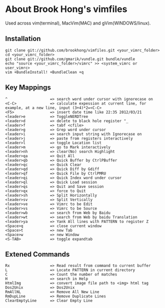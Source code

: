 # About Brook Hong's vimfiles

Used across vim(terminal), MacVim(MAC) and gVim(WINDOWS/linux).

## Installation

    git clone git://github.com/brookhong/vimfiles.git <your_vimrc_folder>
    cd <your_vimrc_folder>
    git clone git://github.com/gmarik/vundle.git bundle/vundle
    echo "source <your_vimrc_folder>/vimrc" >> <system_vimrc or user_vimrc>
    vim +BundleInstall! +BundleClean +q

## Key Mappings

    ^                   => search word under cursor with ignorecase on
    <C-C>               => calculate expession at current line, for example, at a new line, input (3+4)*2=<C-C>
    <F5>                => insert date time like 22:35 2012/03/21
    <leader>e           => ToggleNERDTree
    <leader>d           => delete to black hole register "_
    <leader>f           => tabf <cfile>
    <leader>g           => Grep word under cursor
    <leader>i           => search input string with Ignorecase on
    <leader>j           => paste from registers interactively
    <leader>l           => toggle Location list
    <leader>m           => go to Mark interactively
    <leader>nh          => clear(No) search Highlight
    <leader>qa          => Quit All
    <leader>qb          => Quick Buffer by CtrlPBuffer
    <leader>qc          => Quick Clear
    <leader>qd          => Quick Diff by Gdiff
    <leader>qf          => Quick File by CtrlPMRU
    <leader>qi          => Quick Index word under cursor
    <leader>ql          => Quick Load session
    <leader>qs          => Quit and Save session
    <leader>qx          => force to Quit
    <leader>sh          => Split Horizontally
    <leader>sv          => Split Vertically
    <leader>ve          => Vimrc to be Edit
    <leader>vs          => Vimrc to be Source
    <leader>wb          => search from Web by Baidu
    <leader>wt          => search from Web by baidu Translation
    <leader>ya          => Yank All lines with PATTERN to register Z
    <Space>q            => close current window
    <Space>t            => new Tab
    <Space>w            => new Window
    <S-TAB>             => toggle expandtab

## Extened Commands

    Rx                  => Read result from command to current buffer
    L                   => Locate PATTERN in current directory
    C                   => Count the number of matches
    H                   => search in Help
    HtmlImg             => convert image file path to <img> html tag
    Dos2Unix            => Dos2Unix
    RmAllNL             => Remove All New Line
    RmDupLine           => Remove Duplicate Lines
    ClearEmptyLine      => Clear Empty Line
